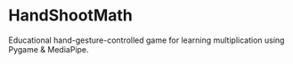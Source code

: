 # HandShootMath
Educational hand-gesture-controlled game for learning multiplication using Pygame &amp; MediaPipe.
